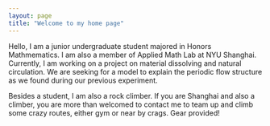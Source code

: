 ```yaml
---
layout: page
title: "Welcome to my home page"
---
```


Hello, I am a junior undergraduate student majored in Honors Mathmematics. I am also a member of Applied Math Lab at NYU Shanghai. Currently, I am working on a project on material dissolving and natural circulation. We are seeking for a model to explain the periodic flow structure as we found during our previous experiment.

Besides a student, I am also a rock climber. If you are Shanghai and also a climber, you are more than welcomed to contact me to team up and climb some crazy routes, either gym or near by crags. Gear provided!
